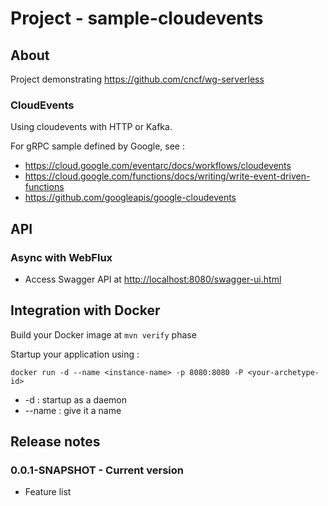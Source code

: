 # Project - sample-cloudevents

## About

Project demonstrating https://github.com/cncf/wg-serverless 

### CloudEvents

Using cloudevents with HTTP or Kafka.

For gRPC sample defined by Google, see :
 
* https://cloud.google.com/eventarc/docs/workflows/cloudevents
* https://cloud.google.com/functions/docs/writing/write-event-driven-functions
* https://github.com/googleapis/google-cloudevents

## API

### Async with WebFlux

* Access Swagger API at [http://localhost:8080/swagger-ui.html](http://localhost:8080/swagger-ui.html)

## Integration with Docker

Build your Docker image at ```mvn verify``` phase

Startup your application using :

```
docker run -d --name <instance-name> -p 8080:8080 -P <your-archetype-id>
```

* -d : startup as a daemon
* --name : give it a name

## Release notes

### 0.0.1-SNAPSHOT - Current version

* Feature list